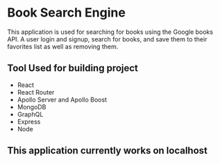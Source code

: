 # Book Search Engine 
This application is used for searching for books using the Google books API. A user login and signup, search for books, and save them to their favorites list as well as removing them.

## Tool Used for building project
* React
* React Router
* Apollo Server and Apollo Boost
* MongoDB
* GraphQL
* Express
* Node

## This application currently works on localhost


